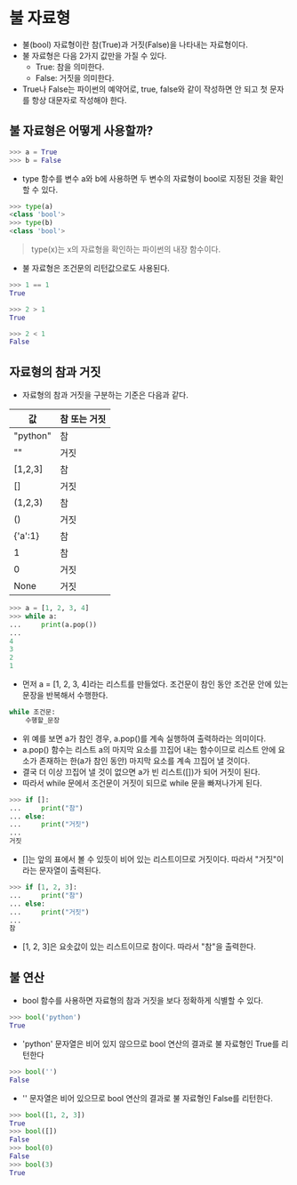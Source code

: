 # 불 자료형
- 불(bool) 자료형이란 참(True)과 거짓(False)을 나타내는 자료형이다. 
- 불 자료형은 다음 2가지 값만을 가질 수 있다.
  - True: 참을 의미한다.
  - False: 거짓을 의미한다.
- True나 False는 파이썬의 예약어로, true, false와 같이 작성하면 안 되고 첫 문자를 항상 대문자로 작성해야 한다.

## 불 자료형은 어떻게 사용할까?

```python
>>> a = True
>>> b = False
```

- type 함수를 변수 a와 b에 사용하면 두 변수의 자료형이 bool로 지정된 것을 확인할 수 있다.

```python
>>> type(a)
<class 'bool'>
>>> type(b)
<class 'bool'>
```

> type(x)는 x의 자료형을 확인하는 파이썬의 내장 함수이다.

- 불 자료형은 조건문의 리턴값으로도 사용된다. 

```python
>>> 1 == 1
True
```

```python
>>> 2 > 1
True
```

```python
>>> 2 < 1
False
```

## 자료형의 참과 거짓

- 자료형의 참과 거짓을 구분하는 기준은 다음과 같다.

| 값         |참 또는 거짓|
|-----------|----|
| "python"  |참|
| ""        |거짓|
| \[1,2,3\] |참|
|\[\]|거짓|
|(1,2,3)|참|
|()|거짓|
|{'a':1}|참|
|1|참|
|0|거짓|
|None|거짓|


```python
>>> a = [1, 2, 3, 4]
>>> while a:
...     print(a.pop())
...
4
3
2
1
```

- 먼저 a = [1, 2, 3, 4]라는 리스트를 만들었다. 조건문이 참인 동안 조건문 안에 있는 문장을 반복해서 수행한다.

```python
while 조건문:
    수행할_문장
```

- 위 예를 보면 a가 참인 경우, a.pop()를 계속 실행하여 출력하라는 의미이다.
- a.pop() 함수는 리스트 a의 마지막 요소를 끄집어 내는 함수이므로 리스트 안에 요소가 존재하는 한(a가 참인 동안) 마지막 요소를 계속 끄집어 낼 것이다. 
- 결국 더 이상 끄집어 낼 것이 없으면 a가 빈 리스트([])가 되어 거짓이 된다.
- 따라서 while 문에서 조건문이 거짓이 되므로 while 문을 빠져나가게 된다. 

```python
>>> if []:
...     print("참")
... else:
...     print("거짓")
...
거짓
```

- \[\]는 앞의 표에서 볼 수 있듯이 비어 있는 리스트이므로 거짓이다. 따라서 "거짓"이라는 문자열이 출력된다.

```python
>>> if [1, 2, 3]:
...     print("참")
... else:
...     print("거짓")
... 
참
```

- \[1, 2, 3\]은 요솟값이 있는 리스트이므로 참이다. 따라서 "참"을 출력한다.

## 불 연산

- bool 함수를 사용하면 자료형의 참과 거짓을 보다 정확하게 식별할 수 있다.

```python
>>> bool('python')
True
```

- 'python' 문자열은 비어 있지 않으므로 bool 연산의 결과로 불 자료형인 True를 리턴한다

```python
>>> bool('')
False
```

- '' 문자열은 비어 있으므로 bool 연산의 결과로 불 자료형인 False를 리턴한다.

```python
>>> bool([1, 2, 3])
True
>>> bool([])
False
>>> bool(0)
False
>>> bool(3)
True
```